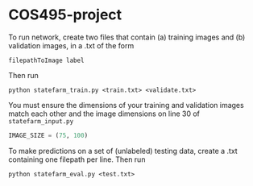 # COS495-project
To run network, create two files that contain (a) training images and (b) validation images, in a .txt of the form 

```
filepathToImage label
```

Then run 

```
python statefarm_train.py <train.txt> <validate.txt>
```

You must ensure the dimensions of your training and validation images match each other and the image dimensions on line 30 of `statefarm_input.py`

```python
IMAGE_SIZE = (75, 100)
```

To make predictions on a set of (unlabeled) testing data, create a .txt containing one filepath per line. Then run

```
python statefarm_eval.py <test.txt>
```
